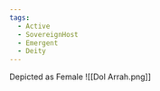 ```yaml
---
tags:
  - Active
  - SovereignHost
  - Emergent
  - Deity
---
```

Depicted as Female
![[Dol Arrah.png]]